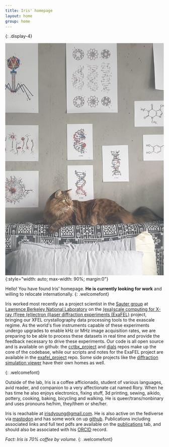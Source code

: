 ```yaml
---
title: Iris' homepage
layout: home
group: home
---
```


<div class="row">
<div class="jumbotron h-100">
<div class="col-sm-6">
{: .display-4}
<br>

![my photogenic cat Rory against a background of art](static/img/art/Rory_headboard_and_art.jpg){:style="width: auto; max-width: 90%; margin:0"}
</div>
<div class="col">

Hello! You have found Iris' homepage. **He is currently looking for work** and willing to relocate internationally.
{: .welcomefont}

Iris worked most recently as a project scientist in the [Sauter group](https://biosciences.lbl.gov/profiles/nicholas-sauter/) at [Lawrence Berkeley National Laboratory](https://www.lbl.gov/) on the [(exa)scale computing for X-ray (f)ree (e)lectron (l)aser diffraction experiments (ExaFEL)](https://www.exascaleproject.org/research-project/exafel/) project, bringing our XFEL crystallography data processing tools to the exascale regime. As the world's five instruments capable of these experiments undergo upgrades to enable kHz or MHz image acquisition rates, we are preparing to be able to process these datasets in real time and provide the feedback necessary to drive these experiments. Our code is all open source and is available on github: the [cctbx_project](https://github.com/cctbx/cctbx_project) and [dials](https://github.com/dials/dials) repos make up the core of the codebase, while our scripts and notes for the ExaFEL project are available in the [exafel_project](https://github.com/ExaFEL/exafel_project) repo. Some side projects like the [diffraction simulation viewer](https://github.com/dermen/sim_erice) have their own homes as well.

{: .welcomefont}

Outside of the lab, Iris is a coffee afficionado, student of various languages, avid reader, and companion to a very affectionate cat named Rory. When he has time he also enjoys electronics, fixing stuff, 3d printing, sewing, aikido, pottery, cooking, baking, bicycling and walking. He is queer/trans/nonbinary and uses pronouns he/him, they/them or she/her.

Iris is reachable at [irisdyoung@gmail.com](mailto:irisdyoung@gmail.com). He is also active on the fediverse via <a rel="me" href="https://neuromatch.social/@iris">mastodon</a> and has some work on up [github](http://github.com/irisdyoung). Publications including associated links and full text pdfs are available on the [publications](https://irisdyoung.github.io/publications/) tab, and should also be associated with his [ORCID](https://orcid.org/0000-0003-4713-9504) record.

_Fact: Iris is 70% coffee by volume._
{: .welcomefont}

</div>
</div>
</div>

